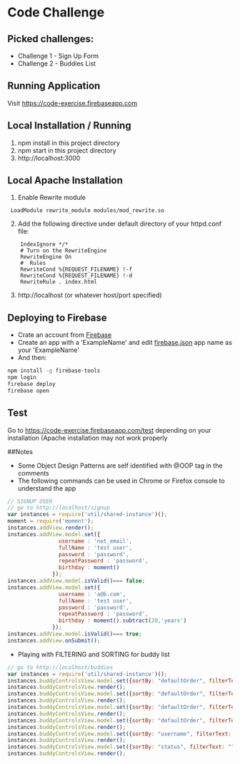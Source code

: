 # Code Challenge

## Picked challenges:

- Challenge 1 - Sign Up Form
- Challenge 2 - Buddies List

## Running Application
Visit https://code-exercise.firebaseapp.com

## Local Installation / Running

1. npm install in this project directory
2. npm start in this project directory
3. http://localhost:3000


## Local Apache Installation
1. Enable Rewrite module
```
 LoadModule rewrite_module modules/mod_rewrite.so
```
2. Add the following directive under default <Directory> directory of your httpd.conf file:
```
	IndexIgnore */*
	# Turn on the RewriteEngine
	RewriteEngine On
	#  Rules
	RewriteCond %{REQUEST_FILENAME} !-f
	RewriteCond %{REQUEST_FILENAME} !-d
	RewriteRule . index.html
```
3. http://localhost (or whatever host/port specified)

## Deploying to Firebase
- Crate an account from [Firebase](https://www.firebase.com)
- Create an app with a 'ExampleName' and edit [firebase.json](./firebase.json) app name as your 'ExampleName'
- And then:
```bash
npm install -g firebase-tools
npm login
firebase deploy
firebase open
```

## Test
Go to https://code-exercise.firebaseapp.com/test depending on your installation (Apache installation may not work properly

##Notes
- Some Object Design Patterns are self identified with @OOP tag in the comments
- The following commands can be used in Chrome or Firefox console to understand the app
```javascript
// SIGNUP USER
// go to http://localhost/signup
var instances = require('util/shared-instance')();
moment = require('moment');
instances.addView.render();
instances.addView.model.set({
                username : 'not_email',
                fullName : 'test user',
                password : 'password',
                repeatPassword : 'password',
                birthday : moment()
              });
instances.addView.model.isValid()=== false;
instances.addView.model.set({
                username : 'a@b.com',
                fullName : 'test user',
                password : 'password',
                repeatPassword : 'password',
                birthday : moment().subtract(20,'years')
              });
instances.addView.model.isValid()=== true;              
instances.addView.onSubmit();
```
- Playing with FILTERING and SORTING for buddy list
```javascript
// go to http://localhost/buddies
var instances = require('util/shared-instance')();
instances.buddyControlsView.model.set({sortBy: "defaultOrder", filterText: "am", filterPriority: false});
instances.buddyControlsView.render();
instances.buddyControlsView.model.set({sortBy: "defaultOrder", filterText: "am", filterPriority: true});
instances.buddyControlsView.render();
instances.buddyControlsView.model.set({sortBy: "defaultOrder", filterText: "am", filterPriority: false});
instances.buddyControlsView.render();
instances.buddyControlsView.model.set({sortBy: "defaultOrder", filterText: "", filterPriority: false});
instances.buddyControlsView.render();
instances.buddyControlsView.model.set({sortBy: "username", filterText: "", filterPriority: false});
instances.buddyControlsView.render();
instances.buddyControlsView.model.set({sortBy: "status", filterText: "", filterPriority: false});
instances.buddyControlsView.render();
```
